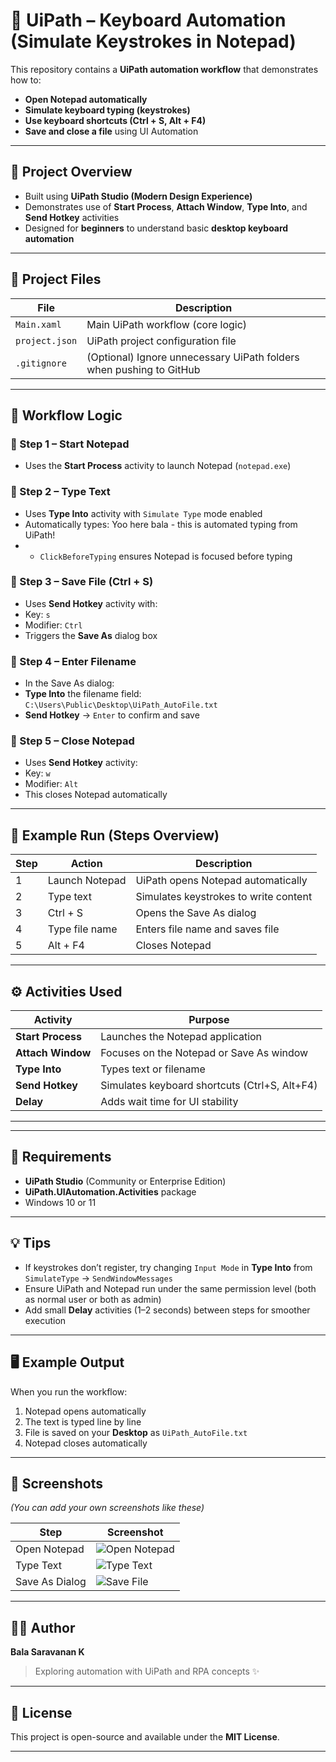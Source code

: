 # 🧠 UiPath – Keyboard Automation (Simulate Keystrokes in Notepad)

This repository contains a **UiPath automation workflow** that demonstrates how to:
- **Open Notepad automatically**
- **Simulate keyboard typing (keystrokes)**
- **Use keyboard shortcuts (Ctrl + S, Alt + F4)**
- **Save and close a file** using UI Automation

---

## 📘 Project Overview
- Built using **UiPath Studio (Modern Design Experience)**
- Demonstrates use of **Start Process**, **Attach Window**, **Type Into**, and **Send Hotkey** activities
- Designed for **beginners** to understand basic **desktop keyboard automation**

---

## 📂 Project Files
| File | Description |
|------|--------------|
| `Main.xaml` | Main UiPath workflow (core logic) |
| `project.json` | UiPath project configuration file |
| `.gitignore` | (Optional) Ignore unnecessary UiPath folders when pushing to GitHub |

---

## 🧩 Workflow Logic

### 🔹 Step 1 – Start Notepad
- Uses the **Start Process** activity to launch Notepad (`notepad.exe`)

### 🔹 Step 2 – Type Text
- Uses **Type Into** activity with `Simulate Type` mode enabled  
- Automatically types: Yoo here bala - this is automated typing from UiPath!
- - `ClickBeforeTyping` ensures Notepad is focused before typing

### 🔹 Step 3 – Save File (Ctrl + S)
- Uses **Send Hotkey** activity with:
- Key: `s`
- Modifier: `Ctrl`
- Triggers the **Save As** dialog box

### 🔹 Step 4 – Enter Filename
- In the Save As dialog:
- **Type Into** the filename field:  
  `C:\Users\Public\Desktop\UiPath_AutoFile.txt`
- **Send Hotkey** → `Enter` to confirm and save

### 🔹 Step 5 – Close Notepad
- Uses **Send Hotkey** activity:
- Key: `w`
- Modifier: `Alt`
- This closes Notepad automatically

---

## 🧠 Example Run (Steps Overview)

| Step | Action | Description |
|------|---------|--------------|
| 1 | Launch Notepad | UiPath opens Notepad automatically |
| 2 | Type text | Simulates keystrokes to write content |
| 3 | Ctrl + S | Opens the Save As dialog |
| 4 | Type file name | Enters file name and saves file |
| 5 | Alt + F4 | Closes Notepad |

---

## ⚙️ Activities Used
| Activity | Purpose |
|-----------|----------|
| **Start Process** | Launches the Notepad application |
| **Attach Window** | Focuses on the Notepad or Save As window |
| **Type Into** | Types text or filename |
| **Send Hotkey** | Simulates keyboard shortcuts (Ctrl+S, Alt+F4) |
| **Delay** | Adds wait time for UI stability |

---


---

## 🧰 Requirements
- **UiPath Studio** (Community or Enterprise Edition)
- **UiPath.UIAutomation.Activities** package
- Windows 10 or 11

---

## 💡 Tips
- If keystrokes don’t register, try changing `Input Mode` in **Type Into** from `SimulateType` → `SendWindowMessages`
- Ensure UiPath and Notepad run under the same permission level (both as normal user or both as admin)
- Add small **Delay** activities (1–2 seconds) between steps for smoother execution

---

## 🖥️ Example Output
When you run the workflow:
1. Notepad opens automatically  
2. The text is typed line by line  
3. File is saved on your **Desktop** as `UiPath_AutoFile.txt`  
4. Notepad closes automatically  

---

## 📸 Screenshots
*(You can add your own screenshots like these)*

| Step | Screenshot |
|------|-------------|
| Open Notepad | ![Open Notepad](https://github.com/user-attachments/assets/example1.png) |
| Type Text | ![Type Text](https://github.com/user-attachments/assets/example2.png) |
| Save As Dialog | ![Save File](https://github.com/user-attachments/assets/example3.png) |

---

## 🧑‍💻 Author
**Bala Saravanan K**  
> Exploring automation with UiPath and RPA concepts ✨  

---

## 🏁 License
This project is open-source and available under the **MIT License**.

---



